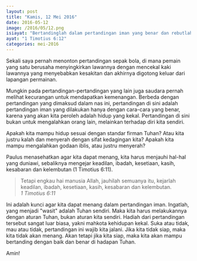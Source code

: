 ```yaml
---
layout: post
title: "Kamis, 12 Mei 2016"
date: 2016-05-12
image: /2016/05/12.png
isiayat: "Bertandinglah dalam pertandingan iman yang benar dan rebutlah hidup yang kekal. Untuk itulah engkau telah dipanggil dan telah engkau ikrarkan ikrar yang benar di depan banyak saksi."
ayat: "1 Timotius 6:12"
categories: mei-2016
---
```


Sekali saya pernah menonton pertandingan sepak bola, di mana pemain yang satu berusaha menyingkirkan lawannya dengan mencekal kaki lawannya yang menyebabkan kesakitan dan akhirnya digotong keluar dari lapangan permainan.

Mungkin pada pertandingan-pertandingan yang lain juga saudara pernah melihat kecurangan untuk mendapatkan kemenangan. Berbeda dengan pertandingan yang dimaksud dalam nas ini, pertandingan di sini adalah pertandingan iman yang dilakukan hanya dengan cara-cara yang benar, karena yang akan kita peroleh adalah hidup yang kekal. Pertandingan di sini bukan untuk mengalahkan orang lain, melainkan terhadap diri kita sendiri.

Apakah kita mampu hidup sesuai dengan standar firman Tuhan? Atau kita justru kalah dan menyerah dengan sifat kedagingan kita? Apakah kita mampu mengalahkan godaan iblis, atau justru menyerah?

Paulus menasehatkan agar kita dapat menang, kita harus menjauhi hal-hal yang duniawi, sebaliknya mengejar keadilan, ibadah, kesetiaan, kasih, kesabaran dan kelembutan (1 Timotius 6:11).

<blockquote>Tetapi engkau hai manusia Allah, jauhilah semuanya itu, kejarlah keadilan, ibadah, kesetiaan, kasih, kesabaran dan kelembutan.
<br /><cite>1 Timotius 6:11</cite></blockquote>

Ini adalah kunci agar kita dapat menang dalam pertandingan iman. Ingatlah, yang menjadi "wasit" adalah Tuhan sendiri. Maka kita harus melakukannya dengan aturan Tuhan, bukan aturan kita sendiri. Hadiah dari pertandingan tersebut sangat luar biasa, yakni mahkota kehidupan kekal. Suka atau tidak, mau atau tidak, pertandingan ini wajib kita jalani. Jika kita tidak siap, maka kita tidak akan menang. Akan tetapi jika kita siap, maka kita akan mampu bertanding dengan baik dan benar di hadapan Tuhan.

Amin!